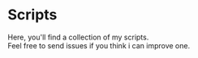 # Scripts
Here, you'll find a collection of my scripts.<br/>
Feel free to send issues if you think i can improve one.

